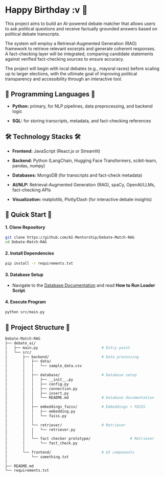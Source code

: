 # **Happy Birthday :v 🫶**

This project aims to build an AI-powered debate matcher that allows users to ask political questions and receive factually grounded answers based on political debate transcripts.

The system will employ a Retrieval-Augmented Generation (RAG) framework to retrieve relevant excerpts and generate coherent responses. A fact-checking layer will be integrated, comparing candidate statements against verified fact-checking sources to ensure accuracy.

The project will begin with local debates (e.g., mayoral races) before scaling up to larger elections, with the ultimate goal of improving political transparency and accessibility through an interactive tool.

## **🐍 Programming Languages 🐍**

- **Python:** primary, for NLP pipelines, data preprocessing, and backend logic

- **SQL:** for storing transcripts, metadata, and fact-checking references

## **🛠️ Technology Stacks 🛠️**

- **Frontend:** JavaScript (React.js or Streamlit)

- **Backend:** Python (LangChain, Hugging Face Transformers, scikit-learn, pandas, numpy)

- **Databases:** MongoDB (for transcripts and fact-check metadata)

- **AI/NLP:** Retrieval-Augmented Generation (RAG), spaCy, OpenAI/LLMs, fact-checking APIs

- **Visualization:** matplotlib, Plotly/Dash (for interactive debate insights)

## **🚀 Quick Start 🚀**

#### **1. Clone Repository**

```bash
git clone https://github.com/AI-Mentorship/Debate-Match-RAG
cd Debate-Match-RAG
```

#### **2. Install Dependencies**

```bash
pip install -r requirements.txt
```

#### **3. Database Setup**

- Navigate to the [Database Documentation](src/backend/database/README.md) and read **How to Run Loader Script**.

#### **4. Execute Program**

```bash
python src/main.py
```

## **📁 Project Structure 📁**

```bash
Debate-Match-RAG
├── debate_ai/
│   ├── main.py                             # Entry point
│   └── src/
│       ├── backend/                        # Data processing
│       │   ├── data/
│       │   │   └── sample_data.csv
│       │   │
│       │   ├── database/                   # Database setup
│       │   │   ├── __init__.py
│       │   │   ├── config.py
│       │   │   ├── connection.py
│       │   │   ├── insert.py
│       │   │   └── README.md               # Database documentation
│       │   │
│       │   ├── embeddings_faiss/           # Embeddings + FAISS
│       │   │   ├── embedding.py
│       │   │   └── faiss.py
│       │   │
│       │   └── retriever/                  # Retriever
│       │   │   └── retriever.py
│       │   │
│       │   └── fact checker prototype/                  # Retriever
│       │       └── fact_check.py
│       │  
│       └── frontend/                       # UI components
│           └── something.txt
│
├── README.md
└── requirements.txt
```